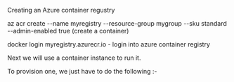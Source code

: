 
Creating an Azure container regustry


az acr create --name myregistry --resource-group mygroup --sku standard --admin-enabled true (create a container)



docker login myregistry.azurecr.io - login into azure container registry


Next we will use a container instance to run it. 

To provision one, we just have to do the following :- 


